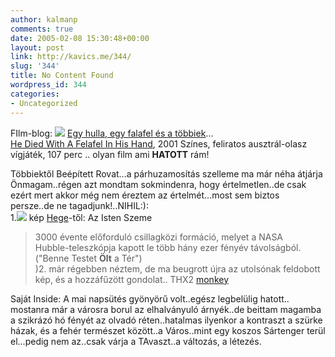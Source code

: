 ```yaml
---
author: kalmanp
comments: true
date: 2005-02-08 15:30:48+00:00
layout: post
link: http://kavics.me/344/
slug: '344'
title: No Content Found
wordpress_id: 344
categories:
- Uncategorized
---
```


FIlm-blog: ![](http://kavics.freeblog.hu/Files/falafel.jpg) [Egy hulla, egy falafel és a többiek](http://est.hu/rovat/mozi/film_ajanlo.cfm?d_id_cikk=31273&CFID=15864410&CFTOKEN=16801518dbf5376c-E9760A2A-D0B7-B77A-75C91A125820BA55)...  
[He Died With A Felafel In His Hand](http://www.duffyandsnellgrove.com.au/titles/he_died.htm), 2001 Színes, feliratos ausztrál-olasz vígjáték, 107 perc .. olyan film ami **HATOTT** rám!




Többiektől Beépített Rovat...a párhuzamosítás szelleme ma már néha átjárja Önmagam..régen azt mondtam sokmindenra, hogy értelmetlen..de csak ezért mert akkor még nem éreztem az értelmét...most sem biztos persze..de ne tagadjunk!..NIHIL:):   
1.![](http://kavics.freeblog.hu/Files/clip_image002.JPG) kép [Hege](http://hege.freeblog.hu/)-től: Az Isten Szeme  
> 3000 évente előforduló csillagközi formáció, melyet a NASA  
> Hubble-teleszkópja kapott le több hány ezer fényév távolságból.  
("Benne Testet **Ölt** a Tér")  
)2. már régebben néztem, de ma beugrott újra az utolsónak feldobott kép, és a hozzáfűzött gondolat.. THX2 [monkey](http://monkey.freeblog.hu/)




Saját Inside: A mai napsütés gyönyörű volt..egész legbelülig hatott.. mostanra már a városra borul az elhalványuló árnyék..de beittam magamba a szikrázó hó fényét az olvadó réten..hatalmas ilyenkor a kontraszt a szürke házak, és a fehér természet között..a Város..mint egy koszos Sártenger terül el...pedig nem az..csak várja a TAvaszt..a változás, a létezés.
